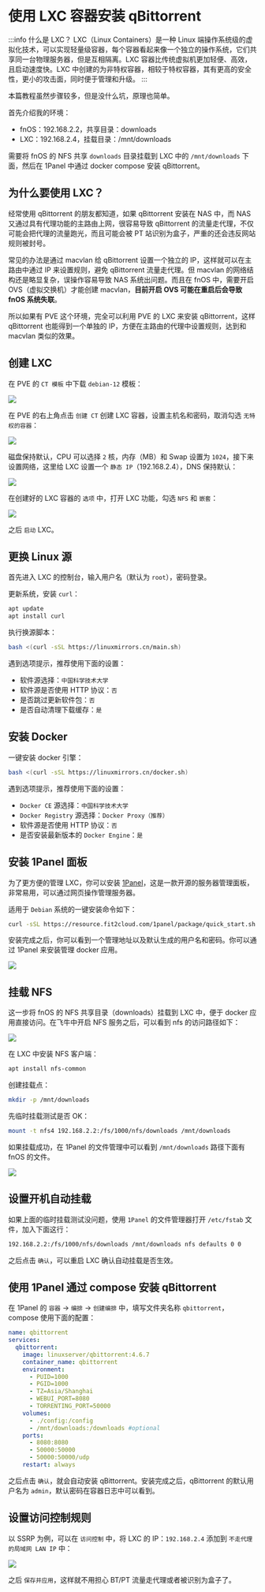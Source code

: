 # 使用 LXC 容器安装 qBittorrent

:::info 什么是 LXC？
LXC（Linux Containers）是一种 Linux 端操作系统级的虚拟化技术，可以实现轻量级容器，每个容器看起来像一个独立的操作系统，它们共享同一台物理服务器，但是互相隔离。LXC 容器比传统虚拟机更加轻便、高效，且启动速度快。LXC 中创建的为非特权容器，相较于特权容器，其有更高的安全性，更小的攻击面，同时便于管理和升级。
:::

本篇教程虽然步骤较多，但是没什么坑，原理也简单。

首先介绍我的环境：

- fnOS：192.168.2.2，共享目录：downloads
- LXC：192.168.2.4，挂载目录：/mnt/downloads

需要将 fnOS 的 NFS 共享 `downloads` 目录挂载到 LXC 中的 `/mnt/downloads` 下面，然后在 1Panel 中通过 docker compose 安装 qBittorrent。

## 为什么要使用 LXC？

经常使用 qBittorrent 的朋友都知道，如果 qBittorrent 安装在 NAS 中，而 NAS 又通过具有代理功能的主路由上网，很容易导致 qBittorrent 的流量走代理，不仅可能会把代理的流量跑光，而且可能会被 PT 站识别为盒子，严重的还会违反网站规则被封号。

常见的办法是通过 macvlan 给 qBittorrent 设置一个独立的 IP，这样就可以在主路由中通过 IP 来设置规则，避免 qBittorrent 流量走代理。但 macvlan 的网络结构还是略显复杂，误操作容易导致 NAS 系统出问题。而且在 fnOS 中，需要开启 OVS（虚拟交换机）才能创建 macvlan，**目前开启 OVS 可能在重启后会导致 fnOS 系统失联**。

所以如果有 PVE 这个环境，完全可以利用 PVE 的 LXC 来安装 qBittorrent，这样 qBittorrent 也能得到一个单独的 IP，方便在主路由的代理中设置规则，达到和 macvlan 类似的效果。

## 创建 LXC

在 PVE 的 `CT 模板` 中下载 `debian-12` 模板：

![](https://img.slarker.me/wiki/Snipaste_2025-03-16_20-50-43.webp)

在 PVE 的右上角点击 `创建 CT` 创建 LXC 容器，设置主机名和密码，取消勾选 `无特权的容器`：

![](https://img.slarker.me/wiki/Snipaste_2025-03-16_20-52-13.webp)

磁盘保持默认，CPU 可以选择 `2` 核，内存（MB）和 Swap 设置为 `1024`，接下来设置网络，这里给 LXC 设置一个 `静态 IP`（192.168.2.4），DNS 保持默认：

![](https://img.slarker.me/wiki/Snipaste_2025-03-16_20-53-53.webp)

在创建好的 LXC 容器的 `选项` 中，打开 LXC 功能，勾选 `NFS` 和 `嵌套`：

![](https://img.slarker.me/wiki/Snipaste_2025-03-16_20-54-43.webp)

之后 `启动` LXC。

## 更换 Linux 源

首先进入 LXC 的控制台，输入用户名（默认为 `root`），密码登录。

更新系统，安装 `curl`：

```sh
apt update
apt install curl
```

执行换源脚本：

```sh
bash <(curl -sSL https://linuxmirrors.cn/main.sh)
```

遇到选项提示，推荐使用下面的设置：

- 软件源选择：`中国科学技术大学`
- 软件源是否使用 HTTP 协议：`否`
- 是否跳过更新软件包：`否`
- 是否自动清理下载缓存：`是`

## 安装 Docker

一键安装 docker 引擎：

```sh
bash <(curl -sSL https://linuxmirrors.cn/docker.sh)
```

遇到选项提示，推荐使用下面的设置：

- `Docker CE` 源选择：`中国科学技术大学`
- `Docker Registry` 源选择：`Docker Proxy（推荐）`
- 软件源是否使用 HTTP 协议：`否`
- 是否安装最新版本的 `Docker Engine`：`是`

## 安装 1Panel 面板

为了更方便的管理 LXC，你可以安装 [1Panel](https://1panel.cn/)，这是一款开源的服务器管理面板，非常易用，可以通过网页操作管理服务器。

适用于 `Debian` 系统的一键安装命令如下：

```sh
curl -sSL https://resource.fit2cloud.com/1panel/package/quick_start.sh -o quick_start.sh && bash quick_start.sh
```

安装完成之后，你可以看到一个管理地址以及默认生成的用户名和密码。你可以通过 1Panel 来安装管理 docker 应用。

![](https://img.slarker.me/wiki/Snipaste_2025-03-16_21-11-00.webp)

## 挂载 NFS

这一步将 fnOS 的 NFS 共享目录（downloads）挂载到 LXC 中，便于 docker 应用直接访问。在飞牛中开启 NFS 服务之后，可以看到 nfs 的访问路径如下：

![](https://img.slarker.me/wiki/20250316211724422.webp)

在 LXC 中安装 NFS 客户端：

```sh
apt install nfs-common
```

创建挂载点：

```sh
mkdir -p /mnt/downloads
```

先临时挂载测试是否 OK：

```sh
mount -t nfs4 192.168.2.2:/fs/1000/nfs/downloads /mnt/downloads
```

如果挂载成功，在 1Panel 的文件管理中可以看到 `/mnt/downloads` 路径下面有 fnOS 的文件。

![](https://img.slarker.me/wiki/20250316212319383.webp)

## 设置开机自动挂载

如果上面的临时挂载测试没问题，使用 `1Panel` 的文件管理器打开 `/etc/fstab` 文件，加入下面这行：

```sh
192.168.2.2:/fs/1000/nfs/downloads /mnt/downloads nfs defaults 0 0
```

之后点击 `确认`，可以重启 LXC 确认自动挂载是否生效。

## 使用 1Panel 通过 compose 安装 qBittorrent

在 1Panel 的 `容器` -> `编排` -> `创建编排` 中，填写文件夹名称 `qbittorrent`，compose 使用下面的配置：

```yml
name: qbittorrent
services:
  qbittorrent:
    image: linuxserver/qbittorrent:4.6.7
    container_name: qbittorrent
    environment:
      - PUID=1000
      - PGID=1000
      - TZ=Asia/Shanghai
      - WEBUI_PORT=8080
      - TORRENTING_PORT=50000
    volumes:
      - ./config:/config
      - /mnt/downloads:/downloads #optional
    ports:
      - 8080:8080
      - 50000:50000
      - 50000:50000/udp
    restart: always
```

之后点击 `确认`，就会自动安装 qBittorrent。安装完成之后，qBittorrent 的默认用户名为 `admin`，默认密码在容器日志中可以看到。

## 设置访问控制规则

以 SSRP 为例，可以在 `访问控制` 中，将 LXC 的 IP：`192.168.2.4` 添加到 `不走代理的局域网 LAN IP` 中：

![](https://img.slarker.me/wiki/20250316224034674.webp)

之后 `保存并应用`，这样就不用担心 BT/PT 流量走代理或者被识别为盒子了。